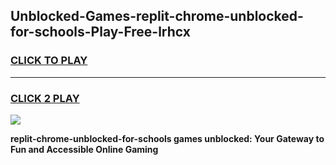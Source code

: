 
## Unblocked-Games-replit-chrome-unblocked-for-schools-Play-Free-lrhcx
<h3>
<a href="https://premium76.site?title=replit-chrome-unblocked-for-schools&ref=18A1">CLICK TO PLAY</a></h3>
<hr>

<h3>
<a href="https://premium76.site?title=replit-chrome-unblocked-for-schools&ref=18A1">CLICK 2 PLAY</a>
  
</h3>

<a href="https://premium76.site?title=replit-chrome-unblocked-for-schools&ref=18A1"><img src="https://clearcache.store/games.png"></a>


**replit-chrome-unblocked-for-schools games unblocked: Your Gateway to Fun and Accessible Online Gaming**
